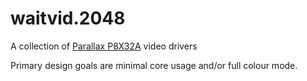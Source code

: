 waitvid.2048
============
A collection of <a href="http://parallax.com">Parallax P8X32A</a> video drivers

Primary design goals are minimal core usage and/or full colour mode.
